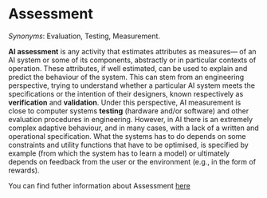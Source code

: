 # Assessment

*Synonyms*: Evaluation, Testing, Measurement.

**AI assessment** is any activity that estimates attributes as measures— of an AI system or some of its components, abstractly or in particular contexts of operation. These attributes, if well estimated, can be used to explain and predict the behaviour of the system. This can stem from an engineering perspective, trying to understand whether a particular AI system meets the specifications or the intention of their designers, known respectively as **verification** and **validation**. Under this perspective, AI measurement is close to computer systems **testing** (hardware and/or software) and other evaluation procedures in engineering. However, in AI there is an extremely complex adaptive behaviour, and in many cases, with a lack of a written and operational specification. What the systems has to do depends on some constraints and utility functions that have to be optimised, is specified by example (from which the system has to learn a model) or ultimately depends on feedback from the user or the environment (e.g., in the form of rewards).

You can find futher information about Assessment [here](../../Technical_Robustness_and_Safety/evaluation.md)
